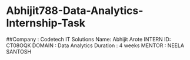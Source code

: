# Abhijit788-Data-Analytics-Internship-Task
##Company : Codetech IT Solutions
Name: Abhijit Arote
INTERN ID: CT08OQK
DOMAIN : Data Analytics
Duration : 4 weeks
MENTOR : NEELA SANTOSH
